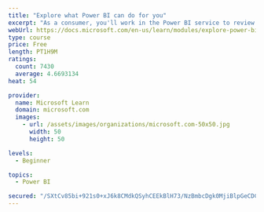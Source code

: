```yaml
---
title: "Explore what Power BI can do for you"
excerpt: "As a consumer, you'll work in the Power BI service to review and interact with content that has been shared with you. This module provides the foundational information that you need to work effectively in the Power BI service."
webUrl: https://docs.microsoft.com/en-us/learn/modules/explore-power-bi-service/
type: course
price: Free
length: PT1H9M
ratings:
  count: 7430
  average: 4.6693134
heat: 54

provider:
  name: Microsoft Learn
  domain: microsoft.com
  images:
    - url: /assets/images/organizations/microsoft.com-50x50.jpg
      width: 50
      height: 50

levels:
  - Beginner

topics:
  - Power BI

secured: "/SXtCv85bi+921s0+xJ6k8CMdkQSyhCEEkBlH73/NzBmbcDgk0MjiBlpGeCDCwKmYQ2nkaovTDDicLaakjX9NMT4jDWiiMsOzpb5SRLliX95PetxqwyK7Pz9jRUTYwf2nRorSBL0X1rKGNQDV8uO8FBJcforJsWTCKGL58iBm507wMmA75H6IhGRGG0mINmVnegFAMHbH0OdRHcWkd+63sCsCRQRMqGL1N1cR7ymw1rKFK84plpYlMYOJUbC+/sl6Zmhdf+1ZCDo8F4G4ye09cHwzixNffjEhl4LSmX/pmjE/a5pULA02DdmVP8u90UzsjN+nfbFHzxBgUI6GhG3oPMtRvhEGPxqhGnpG/Jw4A5YM13pv1NYL3x5y/5AVRFoKYeYITdD5PVLs+XH/6tRSNUi+Y8deI7C37irpbQ6sXs=;23411rkeZX+Rfx8J6PmacA=="
---
```



